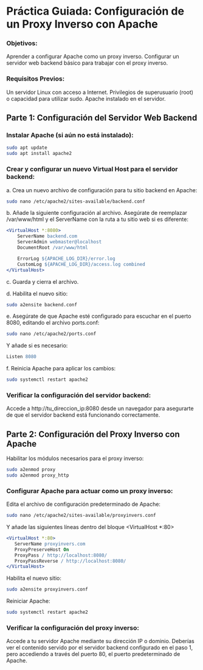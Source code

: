 # Práctica Guiada: Configuración de un Proxy Inverso con Apache
### Objetivos:
Aprender a configurar Apache como un proxy inverso.
Configurar un servidor web backend básico para trabajar con el proxy inverso.
### Requisitos Previos:
Un servidor Linux con acceso a Internet.
Privilegios de superusuario (root) o capacidad para utilizar sudo.
Apache instalado en el servidor.


## Parte 1: Configuración del Servidor Web Backend
### Instalar Apache (si aún no está instalado):

```sh
sudo apt update
sudo apt install apache2
```
### Crear y configurar un nuevo Virtual Host para el servidor backend:

a. Crea un nuevo archivo de configuración para tu sitio backend en Apache:

 ```sh
 sudo nano /etc/apache2/sites-available/backend.conf
 ```
b. Añade la siguiente configuración al archivo. Asegúrate de reemplazar /var/www/html y el ServerName con la ruta a tu sitio web si es diferente:

 ```apache
 <VirtualHost *:8080>
     ServerName backend.com
     ServerAdmin webmaster@localhost
     DocumentRoot /var/www/html

     ErrorLog ${APACHE_LOG_DIR}/error.log
     CustomLog ${APACHE_LOG_DIR}/access.log combined
 </VirtualHost>
 ```
c. Guarda y cierra el archivo.

d. Habilita el nuevo sitio:

 ```bash
 sudo a2ensite backend.conf
 ```
e. Asegúrate de que Apache esté configurado para escuchar en el puerto 8080, editando el archivo ports.conf:

 ```bash
 sudo nano /etc/apache2/ports.conf
 ```

 Y añade si es necesario:

 ```apache
 Listen 8080
 ```
f. Reinicia Apache para aplicar los cambios:

 ```bash
 sudo systemctl restart apache2
 ```
### Verificar la configuración del servidor backend:

Accede a http://tu_direccion_ip:8080 desde un navegador para asegurarte de que el servidor backend está funcionando correctamente.

## Parte 2: Configuración del Proxy Inverso con Apache
Habilitar los módulos necesarios para el proxy inverso:
 ```sh
sudo a2enmod proxy
sudo a2enmod proxy_http
 ```
### Configurar Apache para actuar como un proxy inverso:

Edita el archivo de configuración predeterminado de Apache:
 ```sh
sudo nano /etc/apache2/sites-available/proxyinvers.conf
 ```
Y añade las siguientes líneas dentro del bloque <VirtualHost *:80>

 ```apache
<VirtualHost *:80>
    ServerName proxyinvers.com
    ProxyPreserveHost On
    ProxyPass / http://localhost:8080/
    ProxyPassReverse / http://localhost:8080/
</VirtualHost>
 ```
 Habilita el nuevo sitio:

 ```bash
 sudo a2ensite proxyinvers.conf
 ```
Reiniciar Apache:
 ```sh
sudo systemctl restart apache2
 ```

### Verificar la configuración del proxy inverso:

Accede a tu servidor Apache mediante su dirección IP o dominio. Deberías ver el contenido servido por el servidor backend configurado en el paso 1, pero accediendo a través del puerto 80, el puerto predeterminado de Apache.

